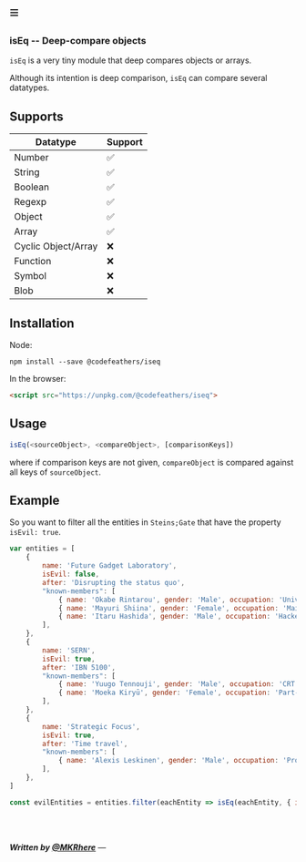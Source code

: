 # ≡

### isEq -- Deep-compare objects

`isEq` is a very tiny module that deep compares objects or arrays.

Although its intention is deep comparison, `isEq` can compare several datatypes.

## Supports

| Datatype             	| Support	|
|---------------------	|---		|
| Number              	| ✅ 	|
| String              	| ✅ 	|
| Boolean             	| ✅ 	|
| Regexp              	| ✅ 	|
| Object              	| ✅ 	|
| Array               	| ✅ 	|
| Cyclic Object/Array 	| ❌ 	|
| Function            	| ❌ 	|
| Symbol              	| ❌ 	|
| Blob                	| ❌ 	|

## Installation

Node:

```Shell
npm install --save @codefeathers/iseq
```

In the browser:
```HTML
<script src="https://unpkg.com/@codefeathers/iseq">
```

## Usage

```JavaScript
isEq(<sourceObject>, <compareObject>, [comparisonKeys])
```

where if comparison keys are not given, `compareObject` is compared against all keys of `sourceObject`.

## Example

So you want to filter all the entities in `Steins;Gate` that have the property `isEvil: true`.

```JavaScript
var entities = [
	{
		name: 'Future Gadget Laboratory',
		isEvil: false,
		after: 'Disrupting the status quo',
		"known-members": [
			{ name: 'Okabe Rintarou', gender: 'Male', occupation: 'University student' },
			{ name: 'Mayuri Shiina', gender: 'Female', occupation: 'Maid at May Queen' },
			{ name: 'Itaru Hashida', gender: 'Male', occupation: 'Hacker' },
		],
	},
	{
		name: 'SERN',
		isEvil: true,
		after: 'IBN 5100',
		"known-members": [
			{ name: 'Yuugo Tennouji', gender: 'Male', occupation: 'CRT mechanic' },
			{ name: 'Moeka Kiryū', gender: 'Female', occupation: 'Part-time editor' },
		],
	},
	{
		name: 'Strategic Focus',
		isEvil: true,
		after: 'Time travel',
		"known-members": [
			{ name: 'Alexis Leskinen', gender: 'Male', occupation: 'Professor' },
		],
	},
]

const evilEntities = entities.filter(eachEntity => isEq(eachEntity, { isEvil: true }, ['isEvil']));
```
<br><br>

***Written by [@MKRhere](https://mkr.pw)*** —

